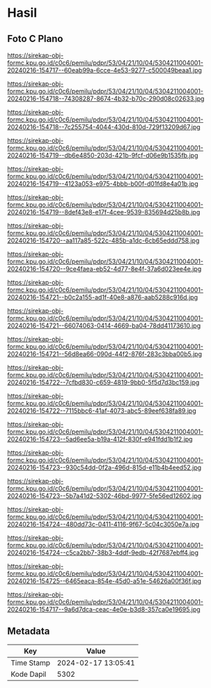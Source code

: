 # Hasil

## Foto C Plano

https://sirekap-obj-formc.kpu.go.id/c0c6/pemilu/pdpr/53/04/21/10/04/5304211004001-20240216-154717--60eab99a-6cce-4e53-9277-c500049beaa1.jpg

https://sirekap-obj-formc.kpu.go.id/c0c6/pemilu/pdpr/53/04/21/10/04/5304211004001-20240216-154718--74308287-8674-4b32-b70c-290d08c02633.jpg

https://sirekap-obj-formc.kpu.go.id/c0c6/pemilu/pdpr/53/04/21/10/04/5304211004001-20240216-154718--7c255754-4044-430d-810d-729f13209d67.jpg

https://sirekap-obj-formc.kpu.go.id/c0c6/pemilu/pdpr/53/04/21/10/04/5304211004001-20240216-154719--db6e4850-203d-421b-9fcf-d06e9b1535fb.jpg

https://sirekap-obj-formc.kpu.go.id/c0c6/pemilu/pdpr/53/04/21/10/04/5304211004001-20240216-154719--4123a053-e975-4bbb-b00f-d01fd8e4a01b.jpg

https://sirekap-obj-formc.kpu.go.id/c0c6/pemilu/pdpr/53/04/21/10/04/5304211004001-20240216-154719--8def43e8-e17f-4cee-9539-835694d25b8b.jpg

https://sirekap-obj-formc.kpu.go.id/c0c6/pemilu/pdpr/53/04/21/10/04/5304211004001-20240216-154720--aa117a85-522c-485b-a1dc-6cb65eddd758.jpg

https://sirekap-obj-formc.kpu.go.id/c0c6/pemilu/pdpr/53/04/21/10/04/5304211004001-20240216-154720--9ce4faea-eb52-4d77-8e4f-37a6d023ee4e.jpg

https://sirekap-obj-formc.kpu.go.id/c0c6/pemilu/pdpr/53/04/21/10/04/5304211004001-20240216-154721--b0c2a155-ad1f-40e8-a876-aab5288c916d.jpg

https://sirekap-obj-formc.kpu.go.id/c0c6/pemilu/pdpr/53/04/21/10/04/5304211004001-20240216-154721--66074063-0414-4669-ba04-78dd41173610.jpg

https://sirekap-obj-formc.kpu.go.id/c0c6/pemilu/pdpr/53/04/21/10/04/5304211004001-20240216-154721--56d8ea66-090d-44f2-876f-283c3bba00b5.jpg

https://sirekap-obj-formc.kpu.go.id/c0c6/pemilu/pdpr/53/04/21/10/04/5304211004001-20240216-154722--7cfbd830-c659-4819-9bb0-5f5d7d3bc159.jpg

https://sirekap-obj-formc.kpu.go.id/c0c6/pemilu/pdpr/53/04/21/10/04/5304211004001-20240216-154722--7115bbc6-41af-4073-abc5-89eef638fa89.jpg

https://sirekap-obj-formc.kpu.go.id/c0c6/pemilu/pdpr/53/04/21/10/04/5304211004001-20240216-154723--5ad6ee5a-b19a-412f-830f-e941fdd1b1f2.jpg

https://sirekap-obj-formc.kpu.go.id/c0c6/pemilu/pdpr/53/04/21/10/04/5304211004001-20240216-154723--930c54dd-0f2a-496d-815d-e11b4b4eed52.jpg

https://sirekap-obj-formc.kpu.go.id/c0c6/pemilu/pdpr/53/04/21/10/04/5304211004001-20240216-154723--5b7a41d2-5302-46bd-9977-5fe56ed12602.jpg

https://sirekap-obj-formc.kpu.go.id/c0c6/pemilu/pdpr/53/04/21/10/04/5304211004001-20240216-154724--480dd73c-0411-4116-9f67-5c04c3050e7a.jpg

https://sirekap-obj-formc.kpu.go.id/c0c6/pemilu/pdpr/53/04/21/10/04/5304211004001-20240216-154724--c5ca2bb7-38b3-4ddf-9edb-42f7687ebff4.jpg

https://sirekap-obj-formc.kpu.go.id/c0c6/pemilu/pdpr/53/04/21/10/04/5304211004001-20240216-154725--6465eaca-854e-45d0-a51e-54626a00f36f.jpg

https://sirekap-obj-formc.kpu.go.id/c0c6/pemilu/pdpr/53/04/21/10/04/5304211004001-20240216-154717--9a6d7dca-ceac-4e0e-b3d8-357ca0e19695.jpg


## Metadata

| Key        | Value               |
| ---------- | ------------------- |
| Time Stamp | 2024-02-17 13:05:41 |
| Kode Dapil | 5302                |



